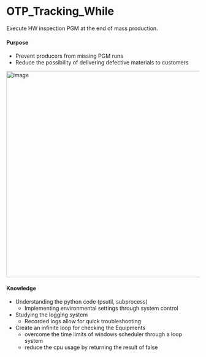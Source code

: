 # OTP_Tracking_While
Execute HW inspection PGM at the end of mass production.

#### Purpose
- Prevent producers from missing PGM runs
- Reduce the possibility of delivering defective materials to customers
<img width="538" alt="image" src="https://github.com/user-attachments/assets/f2b1c504-b2b3-4798-877d-8c217df5017c">

#### Knowledge
- Understanding the python code (psutil, subprocess)
  - Implementing environmental settings through system control
- Studying the logging system
  - Recorded logs allow for quick troubleshooting
- Create an infinite loop for checking the Equipments
  - overcome the time limits of windows scheduler through a loop system
  - reduce the cpu usage by returning the result of false
